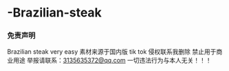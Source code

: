 # -Brazilian-steak

### 免责声明

Brazilian steak very easy
素材来源于国内版 tik tok
侵权联系我删除
禁止用于商业用途
举报请联系：3135635372@qq.com
一切违法行为与本人无关！！！
